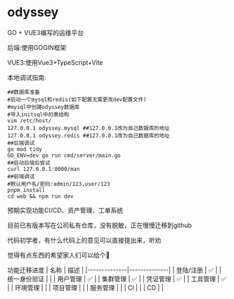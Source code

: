 # odyssey
GO + VUE3编写的运维平台

后端:使用GOGIN框架

VUE3:使用Vue3+TypeScript+Vite

本地调试指南:
```
##数据库准备
#启动一个mysql和redis(如下配置无需更改dev配置文件)
#mysql中创建odyssey数据库
#导入initsql中的表结构
vim /etc/host/
127.0.0.1 odyssey.mysql ##127.0.0.1改为自己数据库的地址
127.0.0.1 odyssey.redis ##127.0.0.1改为自己数据库的地址
##后端调试
go mod tidy
GO_ENV=dev go run cmd/server/main.go
##启动后端后尝试
curl 127.0.0.1:8000/man
##前端调试
#默认用户名/密码:admin/123,user/123
pnpm install
cd web && npm run dev
```

预期实现功能CI/CD、资产管理、工单系统

目前已有版本写在公司私有仓库，没有脱敏，正在慢慢迁移到github

代码初学者，有什么代码上的意见可以直接提出来，听劝

觉得有点东西的希望家人们可以给个🌟

功能迁移进度
| 名称         | 描述         |
|--------------|--------------|
| 登陆/注册     | ✅ |
| 统一身份验证  |  |
| 用户管理 | ✅ |
| 集群管理 | ✅ |
| 凭证管理 | ✅ |
| 工具管理 | ✅ |
| 环境管理 |  |
| 项目管理 |  |
| 服务管理 |  |
| CI |  |
| CD |  |
